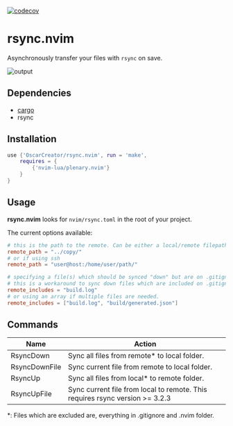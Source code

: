 [![codecov](https://codecov.io/gh/OscarCreator/rsync.nvim/branch/master/graph/badge.svg?token=GYELY6KJZ6)](https://codecov.io/gh/OscarCreator/rsync.nvim)

# rsync.nvim
Asynchronously transfer your files with `rsync` on save.

![output](https://github.com/OscarCreator/rsync.nvim/assets/53407525/c5c402bd-98ac-4899-9ce0-ebf27db28d29)

## Dependencies

- [cargo](https://www.rust-lang.org/tools/install)
- rsync

## Installation

```lua
use {'OscarCreator/rsync.nvim', run = 'make',
    requires = {
        {'nvim-lua/plenary.nvim'}
    }
}
```

## Usage

**rsync.nvim** looks for `nvim/rsync.toml` in the root of your project.

The current options available:

```toml
# this is the path to the remote. Can be either a local/remote filepath.
remote_path = "../copy/"
# or if using ssh
remote_path = "user@host:/home/user/path/"

# specifying a file(s) which should be synced "down" but are on .gitignore.
# this is a workaround to sync down files which are included on .gitignore
remote_includes = "build.log"
# or using an array if multiple files are needed.
remote_includes = ["build.log", "build/generated.json"]
```

## Commands

Name          | Action
--------------|-------
RsyncDown     | Sync all files from remote* to local folder.
RsyncDownFile | Sync current file from remote to local folder.
RsyncUp       | Sync all files from local* to remote folder.
RsyncUpFile   | Sync current file from local to remote. This requires rsync version >= 3.2.3

*: Files which are excluded are, everything in .gitignore and .nvim folder.
